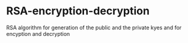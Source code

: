 # RSA-encryption-decryption
RSA algorithm for generation of the public and the private kyes and for encyption and decryption 
